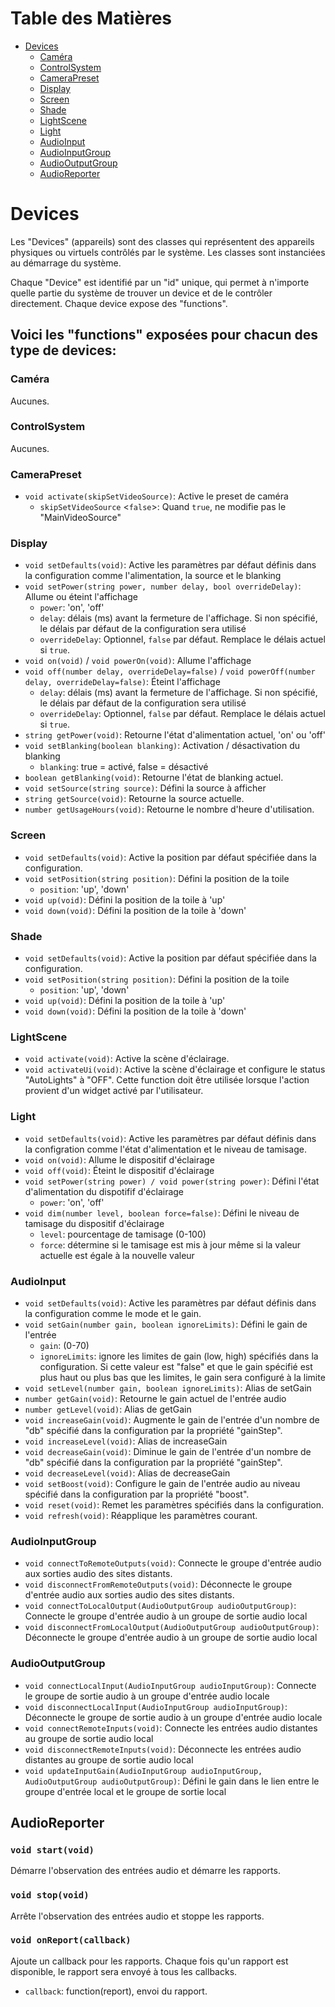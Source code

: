 # Table des Matières
- [Devices](#devices)
  - [Caméra](#caméra)
  - [ControlSystem](#controlsystem)
  - [CameraPreset](#camerapreset)
  - [Display](#display)
  - [Screen](#screen)
  - [Shade](#shade)
  - [LightScene](#lightscene)
  - [Light](#light)
  - [AudioInput](#audioinput)
  - [AudioInputGroup](#audioinputgroup)
  - [AudioOutputGroup](#audiooutputgroup)
  - [AudioReporter](#audioreporter)
    
# Devices

Les "Devices" (appareils) sont des classes qui représentent des appareils physiques ou virtuels contrôlés par le système. Les classes sont instanciées au démarrage du système.

Chaque "Device" est identifié par un "id" unique, qui permet à n'importe quelle partie du système de trouver un device et de le contrôler directement. Chaque device expose des "functions".

## Voici les "functions" exposées pour chacun des type de devices:

### Caméra
Aucunes.

### ControlSystem
Aucunes.

### CameraPreset
- `void activate(skipSetVideoSource)`: Active le preset de caméra
  - `skipSetVideoSource` <`false`>: Quand `true`, ne modifie pas le "MainVideoSource"

### Display
- `void setDefaults(void)`: Active les paramètres par défaut définis dans la configuration comme l'alimentation, la source et le blanking
- `void setPower(string power, number delay, bool overrideDelay)`: Allume ou éteint l'affichage
  - `power`: 'on', 'off'
  - `delay`: délais (ms) avant la fermeture de l'affichage. Si non spécifié, le délais par défaut de la configuration sera utilisé
  - `overrideDelay`: Optionnel, `false` par défaut. Remplace le délais actuel si `true`.
- `void on(void)` / `void powerOn(void)`: Allume l'affichage
- `void off(number delay, overrideDelay=false)` / `void powerOff(number delay, overrideDelay=false)`: Éteint l'affichage
  - `delay`: délais (ms) avant la fermeture de l'affichage. Si non spécifié, le délais par défaut de la configuration sera utilisé
  - `overrideDelay`: Optionnel, `false` par défaut. Remplace le délais actuel si `true`.
- `string getPower(void)`: Retourne l'état d'alimentation actuel, 'on' ou 'off'
- `void setBlanking(boolean blanking)`: Activation / désactivation du blanking
  - `blanking`: true = activé, false = désactivé
- `boolean getBlanking(void)`: Retourne l'état de blanking actuel.
- `void setSource(string source)`: Défini la source à afficher
- `string getSource(void)`: Retourne la source actuelle.
- `number getUsageHours(void)`: Retourne le nombre d'heure d'utilisation.

### Screen
- `void setDefaults(void)`: Active la position par défaut spécifiée dans la configuration.
- `void setPosition(string position)`: Défini la position de la toile
  - `position`: 'up', 'down'
- `void up(void)`: Défini la position de la toile à 'up'
- `void down(void)`: Défini la position de la toile à 'down'

### Shade
- `void setDefaults(void)`: Active la position par défaut spécifiée dans la configuration.
- `void setPosition(string position)`: Défini la position de la toile
  - `position`: 'up', 'down'
- `void up(void)`: Défini la position de la toile à 'up'
- `void down(void)`: Défini la position de la toile à 'down'

### LightScene
- `void activate(void)`: Active la scène d'éclairage.
- `void activateUi(void)`: Active la scène d'éclairage et configure le status "AutoLights" à "OFF". Cette function doit être utilisée lorsque l'action provient d'un widget activé par l'utilisateur.

### Light
- `void setDefaults(void)`: Active les paramètres par défaut définis dans la configration comme l'état d'alimentation et le niveau de tamisage.
- `void on(void)`: Allume le dispositif d'éclairage
- `void off(void)`: Éteint le dispositif d'éclairage
- `void setPower(string power) / void power(string power)`: Défini l'état d'alimentation du dispotifif d'éclairage
  - `power`: 'on', 'off'
- `void dim(number level, boolean force=false)`: Défini le niveau de tamisage du dispositif d'éclairage
  - `level`: pourcentage de tamisage (0-100)
  - `force`: détermine si le tamisage est mis à jour même si la valeur actuelle est égale à la nouvelle valeur

### AudioInput
- `void setDefaults(void)`: Active les paramètres par défaut définis dans la configuration comme le mode et le gain.
- `void setGain(number gain, boolean ignoreLimits)`: Défini le gain de l'entrée
  - `gain`: (0-70)
  - `ignoreLimits`: ignore les limites de gain (low, high) spécifiés dans la configuration. Si cette valeur est "false" et que le gain spécifié est plus haut ou plus bas que les limites, le gain sera configuré à la limite
- `void setLevel(number gain, boolean ignoreLimits)`: Alias de setGain
- `number getGain(void)`: Retourne le gain actuel de l'entrée audio
- `number getLevel(void)`: Alias de getGain
- `void increaseGain(void)`: Augmente le gain de l'entrée d'un nombre de "db" spécifié dans la configuration par la propriété "gainStep".
- `void increaseLevel(void)`: Alias de increaseGain
- `void decreaseGain(void)`: Diminue le gain de l'entrée d'un nombre de "db" spécifié dans la configuration par la propriété "gainStep".
- `void decreaseLevel(void)`: Alias de decreaseGain
- `void setBoost(void)`: Configure le gain de l'entrée audio au niveau spécifié dans la configuration par la propriété "boost".
- `void reset(void)`: Remet les paramètres spécifiés dans la configuration.
- `void refresh(void)`: Réapplique les paramètres courant.

### AudioInputGroup
- `void connectToRemoteOutputs(void)`: Connecte le groupe d'entrée audio aux sorties audio des sites distants.
- `void disconnectFromRemoteOutputs(void)`: Déconnecte le groupe d'entrée audio aux sorties audio des sites distants.
- `void connectToLocalOutput(AudioOutputGroup audioOutputGroup)`: Connecte le groupe d'entrée audio à un groupe de sortie audio local
- `void disconnectFromLocalOutput(AudioOutputGroup audioOutputGroup)`: Déconnecte le groupe d'entrée audio à un groupe de sortie audio local

### AudioOutputGroup
- `void connectLocalInput(AudioInputGroup audioInputGroup)`: Connecte le groupe de sortie audio à un groupe d'entrée audio locale
- `void disconnectLocalInput(AudioInputGroup audioInputGroup)`: Déconnecte le groupe de sortie audio à un groupe d'entrée audio locale
- `void connectRemoteInputs(void)`: Connecte les entrées audio distantes au groupe de sortie audio local
- `void disconnectRemoteInputs(void)`: Déconnecte les entrées audio distantes au groupe de sortie audio local
- `void updateInputGain(AudioInputGroup audioInputGroup, AudioOutputGroup audioOutputGroup)`: Défini le gain dans le lien entre le groupe d'entrée local et le groupe de sortie local
## AudioReporter

### `void start(void)`
Démarre l'observation des entrées audio et démarre les rapports.

### `void stop(void)`
Arrête l'observation des entrées audio et stoppe les rapports.

### `void onReport(callback)`
Ajoute un callback pour les rapports. Chaque fois qu'un rapport est disponible, le rapport sera envoyé à tous les callbacks.

- `callback`: function(report), envoi du rapport.
